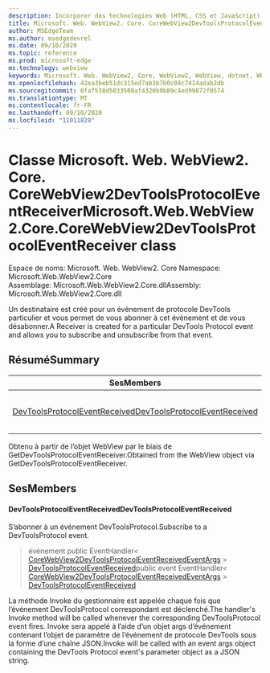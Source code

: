 ```yaml
---
description: Incorporer des technologies Web (HTML, CSS et JavaScript) dans vos applications natives avec le contrôle Microsoft Edge WebView2
title: Microsoft. Web. WebView2. Core. CoreWebView2DevToolsProtocolEventReceiver
author: MSEdgeTeam
ms.author: msedgedevrel
ms.date: 09/10/2020
ms.topic: reference
ms.prod: microsoft-edge
ms.technology: webview
keywords: Microsoft. Web. WebView2, Core, WebView2, WebView, dotnet, WPF, WinForms, application, Edge, CoreWebView2, CoreWebView2Controller, contrôle de navigateur, Edge html, Microsoft. Web. WebView2. Core. CoreWebView2DevToolsProtocolEventReceiver
ms.openlocfilehash: 42ea3beb51dc315ed7ab3b7b0c04c7414adab2db
ms.sourcegitcommit: 0faf538d5033508af4320b9b89c4ed99872f0574
ms.translationtype: MT
ms.contentlocale: fr-FR
ms.lasthandoff: 09/10/2020
ms.locfileid: "11011828"
---
```

# <span data-ttu-id="346f5-104">Classe Microsoft. Web. WebView2. Core. CoreWebView2DevToolsProtocolEventReceiver</span><span class="sxs-lookup"><span data-stu-id="346f5-104">Microsoft.Web.WebView2.Core.CoreWebView2DevToolsProtocolEventReceiver class</span></span> 

<span data-ttu-id="346f5-105">Espace de noms: Microsoft. Web. WebView2. Core </span><span class="sxs-lookup"><span data-stu-id="346f5-105">Namespace: Microsoft.Web.WebView2.Core</span></span>\
<span data-ttu-id="346f5-106">Assemblage: Microsoft.Web.WebView2.Core.dll</span><span class="sxs-lookup"><span data-stu-id="346f5-106">Assembly: Microsoft.Web.WebView2.Core.dll</span></span>

<span data-ttu-id="346f5-107">Un destinataire est créé pour un événement de protocole DevTools particulier et vous permet de vous abonner à cet événement et de vous désabonner.</span><span class="sxs-lookup"><span data-stu-id="346f5-107">A Receiver is created for a particular DevTools Protocol event and allows you to subscribe and unsubscribe from that event.</span></span>

## <span data-ttu-id="346f5-108">Résumé</span><span class="sxs-lookup"><span data-stu-id="346f5-108">Summary</span></span>

 <span data-ttu-id="346f5-109">Ses</span><span class="sxs-lookup"><span data-stu-id="346f5-109">Members</span></span>                        | <span data-ttu-id="346f5-110">Descriptions</span><span class="sxs-lookup"><span data-stu-id="346f5-110">Descriptions</span></span>
--------------------------------|---------------------------------------------
[<span data-ttu-id="346f5-111">DevToolsProtocolEventReceived</span><span class="sxs-lookup"><span data-stu-id="346f5-111">DevToolsProtocolEventReceived</span></span>](#devtoolsprotocoleventreceived) | <span data-ttu-id="346f5-112">S’abonner à un événement DevToolsProtocol.</span><span class="sxs-lookup"><span data-stu-id="346f5-112">Subscribe to a DevToolsProtocol event.</span></span>

<span data-ttu-id="346f5-113">Obtenu à partir de l’objet WebView par le biais de GetDevToolsProtocolEventReceiver.</span><span class="sxs-lookup"><span data-stu-id="346f5-113">Obtained from the WebView object via GetDevToolsProtocolEventReceiver.</span></span>

## <span data-ttu-id="346f5-114">Ses</span><span class="sxs-lookup"><span data-stu-id="346f5-114">Members</span></span>

#### <span data-ttu-id="346f5-115">DevToolsProtocolEventReceived</span><span class="sxs-lookup"><span data-stu-id="346f5-115">DevToolsProtocolEventReceived</span></span> 

<span data-ttu-id="346f5-116">S’abonner à un événement DevToolsProtocol.</span><span class="sxs-lookup"><span data-stu-id="346f5-116">Subscribe to a DevToolsProtocol event.</span></span>

> <span data-ttu-id="346f5-117">événement public EventHandler< [CoreWebView2DevToolsProtocolEventReceivedEventArgs](microsoft-web-webview2-core-corewebview2devtoolsprotocoleventreceivedeventargs.md)  >  [DevToolsProtocolEventReceived](#devtoolsprotocoleventreceived)</span><span class="sxs-lookup"><span data-stu-id="346f5-117">public event EventHandler< [CoreWebView2DevToolsProtocolEventReceivedEventArgs](microsoft-web-webview2-core-corewebview2devtoolsprotocoleventreceivedeventargs.md) > [DevToolsProtocolEventReceived](#devtoolsprotocoleventreceived)</span></span>

<span data-ttu-id="346f5-118">La méthode Invoke du gestionnaire est appelée chaque fois que l’événement DevToolsProtocol correspondant est déclenché.</span><span class="sxs-lookup"><span data-stu-id="346f5-118">The handler's Invoke method will be called whenever the corresponding DevToolsProtocol event fires.</span></span> <span data-ttu-id="346f5-119">Invoke sera appelé à l’aide d’un objet args d’événement contenant l’objet de paramètre de l’événement de protocole DevTools sous la forme d’une chaîne JSON.</span><span class="sxs-lookup"><span data-stu-id="346f5-119">Invoke will be called with an event args object containing the DevTools Protocol event's parameter object as a JSON string.</span></span>

